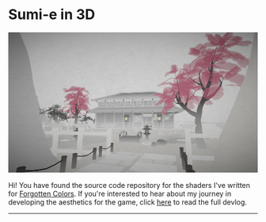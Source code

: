 # Sumi-e in 3D

![Image](https://github.com/bentoBAUX/Sumi-e-in-3D/blob/master/Assets/Images/Feature.png)

Hi! You have found the source code repository for the shaders I've written for [Forgotten Colors](https://felipe-lucas.itch.io/forgotten-colors). If you're interested to hear about my journey in developing the aesthetics for the game, click [here](https://bentobaux.github.io/posts/forgotten-colors-capturing-the-sumi-e-in-3d) to read the full devlog.

---
